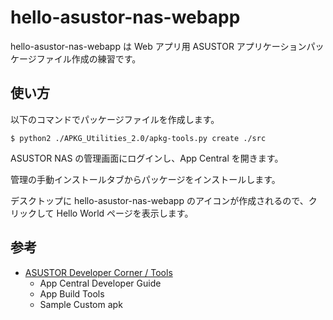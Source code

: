 # hello-asustor-nas-webapp

hello-asustor-nas-webapp は Web アプリ用 ASUSTOR アプリケーションパッケージファイル作成の練習です。

## 使い方

以下のコマンドでパッケージファイルを作成します。

```console
$ python2 ./APKG_Utilities_2.0/apkg-tools.py create ./src
```

ASUSTOR NAS の管理画面にログインし、App Central を開きます。

管理の手動インストールタブからパッケージをインストールします。

デスクトップに hello-asustor-nas-webapp のアイコンが作成されるので、クリックして Hello World ページを表示します。

## 参考

- [ASUSTOR Developer Corner / Tools](https://developer.asustor.com/)
  - App Central Developer Guide
  - App Build Tools
  - Sample Custom apk

